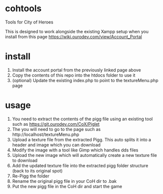 # cohtools
Tools for City of Heroes

This is designed to work alongside the existing Xampp setup when you install from this page https://wiki.ourodev.com/view/Account_Portal

# install
1) Install the account portal from the previously linked page above
2) Copy the contents of this repo into the htdocs folder to use it
3) (optional) Update the existing index.php to point to the textureMenu.php page

# usage
1) You need to extract the contents of the pigg file using an existing tool such as https://git.ourodev.com/CoX/Piglet
2) The you will need to go to the page such as http://localhost/textureMenu.php
3) Upload a texture file from the extracted Pigg. This auto splits it into a header and image which you can download
4) Modify the image with a tool like Gimp which handles dds files
5) Upload the new image which will automatically create a new texture file to download
6) Add the updated texture file into the extracted pigg folder structure (back to its original spot)
7) Re-Pigg the folder
8) Rename the original pigg file in your CoH dir to <whatever>.bak
9) Put the new pigg file in the CoH dir and start the game


